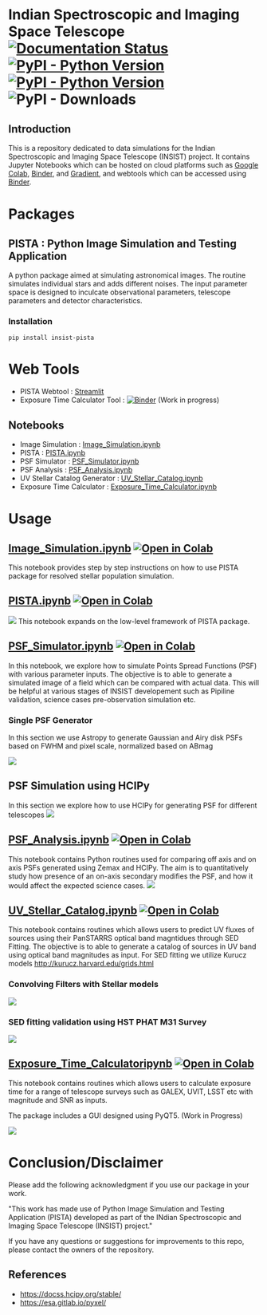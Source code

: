 # Indian Spectroscopic and Imaging Space Telescope [![Documentation Status](https://readthedocs.org/projects/insist/badge/?version=latest)](https://rgbmaker.readthedocs.io/en/latest/?badge=latest)[![PyPI - Python Version](https://img.shields.io/pypi/v/insist-pista.svg)](https://pypi.org/project/insist-pista/) [![PyPI - Python Version](https://img.shields.io/pypi/pyversions/insist-pista)](https://pypi.org/project/insist-pista/)  ![PyPI - Downloads](https://img.shields.io/pypi/dm/insist-pista)

## Introduction

This is a repository dedicated to data simulations for the Indian Spectroscopic and Imaging Space Telescope (INSIST) project. It contains Jupyter Notebooks which can be hosted on cloud platforms such as [Google Colab](https://colab.research.google.com/notebooks/intro.ipynb?utm_source=scs-index), [Binder](https://mybinder.org/), and [Gradient](https://gradient.run/notebooks), and webtools which can be accessed using [Binder](https://mybinder.org/).

# Packages
## PISTA : Python Image Simulation and Testing Application
A python package aimed at simulating astronomical images. The routine simulates individual stars and adds different noises. The input parameter space is designed to inculcate observational parameters, telescope parameters and detector characteristics.


### Installation
```
pip install insist-pista
```

# Web Tools
* PISTA Webtool                 : [Streamlit](https://jack3690-insist-webtools-pista-webtool-d79yxm.streamlitapp.com/)
* Exposure Time Calculator Tool : [![Binder](https://mybinder.org/badge_logo.svg)](https://mybinder.org/v2/gh/Jack3690/INSIST/main?urlpath=%2Fvoila%2Frender%2FExposure_Time_Calculator_Tool.ipynb%3Fvoila-theme%3Ddark) (Work in progress)

 
## Notebooks

* Image Simulation             : [Image_Simulation.ipynb](https://github.com/Jack3690/INSIST/blob/main/notebooks/Image_Simulation.ipynb)
* PISTA                        : [PISTA.ipynb](https://github.com/Jack3690/INSIST/blob/main/notebooks/PISTA.ipynb)
* PSF Simulator                : [PSF_Simulator.ipynb](https://github.com/Jack3690/INSIST/blob/main/notebooks/PSF_Simulator.ipynb)
* PSF Analysis                 : [PSF_Analysis.ipynb](https://github.com/Jack3690/INSIST/blob/main/notebooks/PSF_Analysis.ipynb)
* UV Stellar Catalog Generator : [UV_Stellar_Catalog.ipynb](https://github.com/Jack3690/INSIST/blob/main/notebooks/UV_Stellar_Catalog.ipynb)
* Exposure Time Calculator     : [Exposure_Time_Calculator.ipynb](https://github.com/Jack3690/INSIST/blob/main/notebooks/Exposure_Time_Calculator)

# Usage

## [Image_Simulation.ipynb](https://github.com/Jack3690/INSIST/blob/main/notebooks/Image_Simulation.ipynb) [![Open in Colab](https://colab.research.google.com/assets/colab-badge.svg)](https://colab.research.google.com/github/Jack3690/INSIST/blob/main/notebooks/Image_Simulation.ipynb)

This notebook provides step by step instructions on how to use PISTA package for resolved stellar population simulation.

## [PISTA.ipynb](https://github.com/Jack3690/INSIST/blob/main/notebooks/PISTA.ipynb) [![Open in Colab](https://colab.research.google.com/assets/colab-badge.svg)](https://colab.research.google.com/github/Jack3690/INSIST/blob/main/notebooks/PISTA.ipynb)

![](https://github.com/Jack3690/INSIST/blob/main/docs/pista_flow.png?raw=True) 
This notebook  expands on the low-level framework of PISTA package. 

## [PSF_Simulator.ipynb](https://github.com/Jack3690/INSIST/blob/main/notebooks/PSF_Simulator.ipynb) [![Open in Colab](https://colab.research.google.com/assets/colab-badge.svg)](https://colab.research.google.com/github/Jack3690/INSIST/blob/main/notebooks/PSF_Simulator.ipynb)

In this notebook, we explore how to simulate Points Spread Functions (PSF) with various parameter inputs. The objective is to able to generate a simulated image of a field which can be compared with actual data. This will be helpful at various stages of INSIST developement such as Pipiline validation, science cases pre-observation simulation etc.

### Single PSF Generator

In this section we use Astropy to generate Gaussian and Airy disk PSFs based on FWHM and pixel scale, normalized based on ABmag

![](https://github.com/Jack3690/INSIST/blob/main/docs/SPG.png?raw=True) 

## PSF Simulation using HCIPy

In this section we explore how to use HCIPy for generating PSF for different telescopes
![](https://github.com/Jack3690/INSIST/blob/main/docs/psf.png?raw=True) 

## [PSF_Analysis.ipynb](https://github.com/Jack3690/INSIST/blob/main/notebooks/PSF_Analysis.ipynb) [![Open in Colab](https://colab.research.google.com/assets/colab-badge.svg)](https://colab.research.google.com/github/Jack3690/INSIST/blob/main/notebooks/PSF_Analysis.ipynb)

This notebook contains Python routines used for comparing off axis and on axis PSFs generated using Zemax and HCIPy. The aim is to quantitatively study how presence of an on-axis secondary modifies the PSF, and how it would affect the expected science cases.
![](https://github.com/Jack3690/INSIST/blob/main/docs/off_axis_vs_on_axis.png?raw=True) 


## [UV_Stellar_Catalog.ipynb](https://github.com/Jack3690/INSIST/blob/main/notebooks/UV_Stellar_Catalog.ipynb) [![Open in Colab](https://colab.research.google.com/assets/colab-badge.svg)](https://colab.research.google.com/github/Jack3690/INSIST/blob/main/notebooks/UV_Stellar_Catalog.ipynb)

This notebook contains routines which allows users to predict UV fluxes of sources using their PanSTARRS optical band magntidues through SED Fitting. The objective is to able to generate a catalog of sources in UV band using optical band magnitudes as input. For SED fitting we utilize Kurucz models http://kurucz.harvard.edu/grids.html

### Convolving Filters with Stellar models
![](https://github.com/Jack3690/INSIST/blob/main/docs/filter_conv.png?raw=True) 

### SED fitting validation using HST PHAT M31 Survey
![](https://github.com/Jack3690/INSIST/blob/main/docs/sed_fit.png?raw=True)

## [Exposure_Time_Calculatoripynb](https://github.com/Jack3690/INSIST/blob/main/notebooks/Exposure_Time_Calculator.ipynb) [![Open in Colab](https://colab.research.google.com/assets/colab-badge.svg)](https://colab.research.google.com/github/Jack3690/INSIST/blob/main/notebooks/Exposure_Time_Calculator)

This notebook contains routines which allows users to calculate exposure time for a range of telescope surveys such as GALEX, UVIT, LSST etc with magnitude and SNR as inputs.

The package includes a GUI designed using PyQT5. (Work in Progress)

![](https://github.com/Jack3690/INSIST/blob/main/docs/PISTA.png?raw=True) 
# Conclusion/Disclaimer

Please add the following acknowledgment if you use our package in your work.

"This work has made use of Python Image Simulation and Testing Application (PISTA) developed as part of the INdian Spectroscopic and Imaging Space Telescope (INSIST) project."

If you have any questions or suggestions for improvements to this repo,
please contact the owners of the repository.


## References
* https://docss.hcipy.org/stable/
* https://esa.gitlab.io/pyxel/
